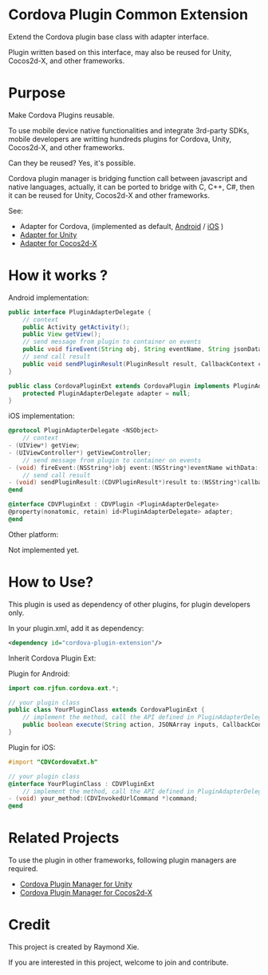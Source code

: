 
# Cordova Plugin Common Extension #

Extend the Cordova plugin base class with adapter interface.

Plugin written based on this interface, may also be reused for Unity, Cocos2d-X, and other frameworks.

# Purpose #

Make Cordova Plugins reusable.

To use mobile device native functionalities and integrate 3rd-party SDKs, mobile developers are writting hundreds plugins for Cordova, Unity, Cocos2d-X, and other frameworks. 

Can they be reused? Yes, it's possible. 

Cordova plugin manager is bridging function call between javascript and native languages, actually, it can be ported to bridge with C, C++, C#, then it can be reused for Unity, Cocos2d-X and other frameworks.

See:
* Adapter for Cordova, (implemented as default, [Android](https://github.com/floatinghotpot/cordova-extension/blob/master/src/android/CordovaPluginExt.java) / [iOS](https://github.com/floatinghotpot/cordova-extension/blob/master/src/ios/CDVPluginExt.m) )
* [Adapter for Unity](https://github.com/floatinghotpot/cordova-extension/tree/master/unity)
* [Adapter for Cocos2d-X](https://github.com/floatinghotpot/cordova-extension/tree/master/cocos2dx)

# How it works ? #

Android implementation:

```java
public interface PluginAdapterDelegate {
	// context
	public Activity getActivity();
	public View getView();
	// send message from plugin to container on events
	public void fireEvent(String obj, String eventName, String jsonData);
	// send call result
	public void sendPluginResult(PluginResult result, CallbackContext context);
}

public class CordovaPluginExt extends CordovaPlugin implements PluginAdapterDelegate {
	protected PluginAdapterDelegate adapter = null;
}


```

iOS implementation:

```objective-c
@protocol PluginAdapterDelegate <NSObject>
	// context
- (UIView*) getView;
- (UIViewController*) getViewController;
	// send message from plugin to container on events
- (void) fireEvent:(NSString*)obj event:(NSString*)eventName withData:(NSString*)jsonStr;
	// send call result
- (void) sendPluginResult:(CDVPluginResult*)result to:(NSString*)callbackId;
@end

@interface CDVPluginExt : CDVPlugin <PluginAdapterDelegate>
@property(nonatomic, retain) id<PluginAdapterDelegate> adapter;
@end


```

Other platform:

Not implemented yet.

# How to Use? #

This plugin is used as dependency of other plugins, for plugin developers only.

In your plugin.xml, add it as dependency:

```xml
<dependency id="cordova-plugin-extension"/>
```

Inherit Cordova Plugin Ext:

Plugin for Android:

```java
import com.rjfun.cordova.ext.*;

// your plugin class
public class YourPluginClass extends CordovaPluginExt {
	// implement the method, call the API defined in PluginAdapterDelegate
	public boolean execute(String action, JSONArray inputs, CallbackContext callbackContext) throws JSONException;
}
```

Plugin for iOS:
```objective-c
#import "CDVCordovaExt.h"

// your plugin class
@interface YourPluginClass : CDVPluginExt
	// implement the method, call the API defined in PluginAdapterDelegate
- (void) your_method:(CDVInvokedUrlCommand *)command;
@end
```

# Related Projects #

To use the plugin in other frameworks, following plugin managers are required.

* [Cordova Plugin Manager for Unity](https://github.com/floatinghotpot/cordova-for-unity)
* [Cordova Plugin Manager for Cocos2d-X](https://github.com/floatinghotpot/cordova-for-cocos2dx)

# Credit #

This project is created by Raymond Xie.

If you are interested in this project, welcome to join and contribute.

